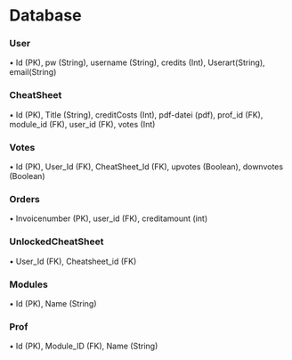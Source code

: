 # Database

### User
•	Id (PK), pw (String), username (String), credits (Int), Userart(String), email(String)

### CheatSheet
•	Id (PK), Title (String), creditCosts (Int), pdf-datei (pdf), prof_id (FK), module_id (FK), user_id (FK), votes (Int)

### Votes
•	Id (PK), User_Id (FK), CheatSheet_Id (FK), upvotes (Boolean), downvotes (Boolean)

### Orders
•	Invoicenumber (PK), user_id (FK),  creditamount (int)

### UnlockedCheatSheet
•	User_Id (FK), Cheatsheet_id (FK)

### Modules
•	Id (PK), Name (String)

### Prof
•	Id (PK), Module_ID (FK), Name (String)
